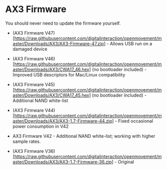 # AX3 Firmware

You should never need to update the firmware yourself.

<!--
* (AX3 Firmware V48)[https://raw.githubusercontent.com/digitalinteraction/openmovement/master/Downloads/AX3/AX3-Firmware-48.zip] - Wide (32-bit) device IDs
-->

* (AX3 Firmware V47)[https://raw.githubusercontent.com/digitalinteraction/openmovement/master/Downloads/AX3/AX3-Firmware-47.zip] - Allows USB run on a damaged device

* (AX3 Firmware V46)[https://raw.githubusercontent.com/digitalinteraction/openmovement/master/Downloads/AX3/CWA17_46.hex] (no bootloader included) - Improved USB descriptors for Mac/Linux compatibility

* (AX3 Firmware V45)[https://raw.githubusercontent.com/digitalinteraction/openmovement/master/Downloads/AX3/CWA17_45.hex] (no bootloader included) - Additional NAND white-list

* (AX3 Firmware V44)[https://raw.githubusercontent.com/digitalinteraction/openmovement/master/Downloads/AX3/AX3-1.7-Firmware-44.zip] - Fixed occasional power consumption in V42

* AX3 Firmware V42 - Additional NAND white-list; working with higher sample rates.

* (AX3 Firmware V36)[https://raw.githubusercontent.com/digitalinteraction/openmovement/master/Downloads/AX3/AX3-1.7-Firmware-36.zip] - Original
